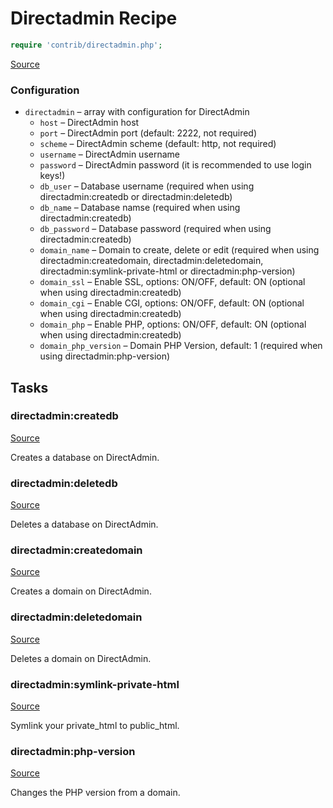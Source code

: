 <!-- DO NOT EDIT THIS FILE! -->
<!-- Instead edit contrib/directadmin.php -->
<!-- Then run bin/docgen -->

# Directadmin Recipe

```php
require 'contrib/directadmin.php';
```

[Source](/contrib/directadmin.php)



### Configuration
- `directadmin` – array with configuration for DirectAdmin
    - `host` – DirectAdmin host
    - `port` – DirectAdmin port (default: 2222, not required)
    - `scheme` – DirectAdmin scheme (default: http, not required)
    - `username` – DirectAdmin username
    - `password` – DirectAdmin password (it is recommended to use login keys!)
    - `db_user` – Database username (required when using directadmin:createdb or directadmin:deletedb)
    - `db_name` – Database namse (required when using directadmin:createdb)
    - `db_password` – Database password (required when using directadmin:createdb)
    - `domain_name` – Domain to create, delete or edit (required when using directadmin:createdomain, directadmin:deletedomain, directadmin:symlink-private-html or directadmin:php-version)
    - `domain_ssl` – Enable SSL, options: ON/OFF, default: ON (optional when using directadmin:createdb)
    - `domain_cgi` – Enable CGI, options: ON/OFF, default: ON (optional when using directadmin:createdb)
    - `domain_php` – Enable PHP, options: ON/OFF, default: ON (optional when using directadmin:createdb)
    - `domain_php_version` – Domain PHP Version, default: 1 (required when using directadmin:php-version)




## Tasks

### directadmin:createdb
[Source](https://github.com/deployphp/deployer/blob/master/contrib/directadmin.php#L74)

Creates a database on DirectAdmin.




### directadmin:deletedb
[Source](https://github.com/deployphp/deployer/blob/master/contrib/directadmin.php#L94)

Deletes a database on DirectAdmin.




### directadmin:createdomain
[Source](https://github.com/deployphp/deployer/blob/master/contrib/directadmin.php#L109)

Creates a domain on DirectAdmin.




### directadmin:deletedomain
[Source](https://github.com/deployphp/deployer/blob/master/contrib/directadmin.php#L127)

Deletes a domain on DirectAdmin.




### directadmin:symlink-private-html
[Source](https://github.com/deployphp/deployer/blob/master/contrib/directadmin.php#L143)

Symlink your private_html to public_html.




### directadmin:php-version
[Source](https://github.com/deployphp/deployer/blob/master/contrib/directadmin.php#L159)

Changes the PHP version from a domain.




